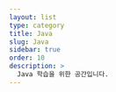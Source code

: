 ```yaml
---
layout: list
type: category
title: Java
slug: Java
sidebar: true
order: 10
description: >
  Java 학습을 위한 공간입니다.
---
```

